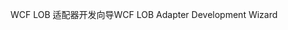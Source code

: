 <span data-ttu-id="8a47b-101">WCF LOB 适配器开发向导</span><span class="sxs-lookup"><span data-stu-id="8a47b-101">WCF LOB Adapter Development Wizard</span></span>